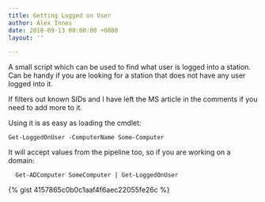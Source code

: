 ```yaml
---
title: Getting Logged on User
author: Alex Innes
date: 2018-09-13 00:00:00 +0000
layout: ''

---
```

A small script which can be used to find what user is logged into a station. Can be handy if you are looking for a station that does not have any user logged into it.

If filters out known SIDs and I have left the MS article in the comments if you need to add more to it.

Using it is as easy as loading the cmdlet:

    Get-LoggedOnUser -ComputerName Some-Computer

It will accept values from the pipeline too, so if you are working on a domain:

      Get-ADComputer SomeComputer | Get-LoggedOnUser

{% gist 4157865c0b0c1aaf4f6aec22055fe26c %}